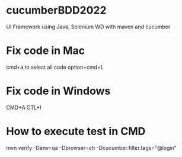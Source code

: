 # cucumberBDD2022
UI Framework using Java, Selenium WD with maven and cucumber

# Fix code in Mac
cmd+a to select all code
option+cmd+L

# Fix code in Windows
CMD+A
CTL+I

# How to execute test in CMD
mvn verify -Denv=qa -Dbrowser=ch -Dcucumber.filter.tags="@login"


